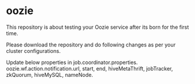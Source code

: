 # oozie

This repository is about testing your Oozie service after its born for the first time.

Please download the repository and do following changes as per your cluster configurations.

Update below properties in job.coordinator.properties. 
oozie.wf.action.notification.url,
start,
end,
hiveMetaThrift,
jobTracker,
zkQuorum,
hiveMySQL,
nameNode.
